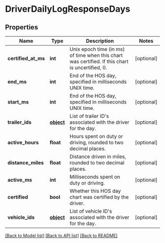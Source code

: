 # DriverDailyLogResponseDays

## Properties
Name | Type | Description | Notes
------------ | ------------- | ------------- | -------------
**certified_at_ms** | **int** | Unix epoch time (in ms) of time when this chart was certified. If this chart is uncertified, 0. | [optional] 
**end_ms** | **int** | End of the HOS day, specified in milliseconds UNIX time. | [optional] 
**start_ms** | **int** | End of the HOS day, specified in milliseconds UNIX time. | [optional] 
**trailer_ids** | [**object**](.md) | List of trailer ID&#39;s associated with the driver for the day. | [optional] 
**active_hours** | **float** | Hours spent on duty or driving, rounded to two decimal places. | [optional] 
**distance_miles** | **float** | Distance driven in miles, rounded to two decimal places. | [optional] 
**active_ms** | **int** | Milliseconds spent on duty or driving. | [optional] 
**certified** | **bool** | Whether this HOS day chart was certified by the driver. | [optional] 
**vehicle_ids** | [**object**](.md) | List of vehicle ID&#39;s associated with the driver for the day. | [optional] 

[[Back to Model list]](../README.md#documentation-for-models) [[Back to API list]](../README.md#documentation-for-api-endpoints) [[Back to README]](../README.md)


